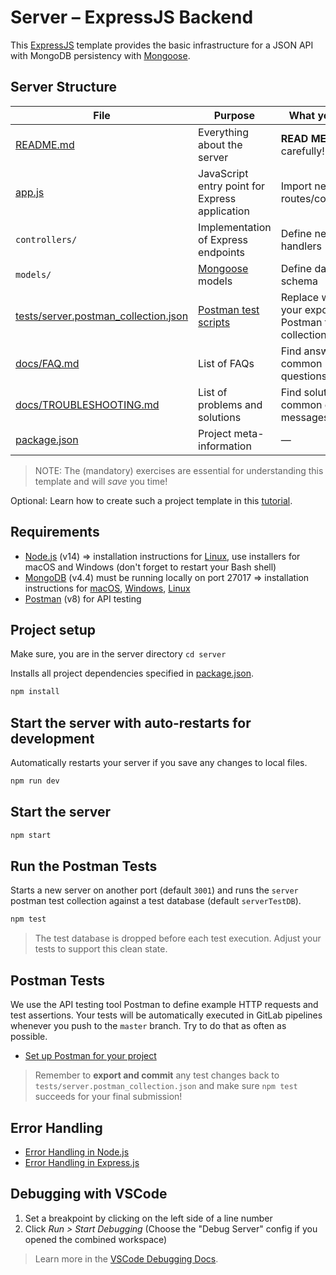 # Server – ExpressJS Backend

This [ExpressJS](https://expressjs.com/) template provides the basic infrastructure for a JSON API with MongoDB persistency with [Mongoose](https://mongoosejs.com/).

## Server Structure

| File        | Purpose           | What you do?  |
| ------------- | ------------- | ----- |
| [README.md](./README.md) | Everything about the server | **READ ME** carefully! |
| [app.js](./app.js) | JavaScript entry point for Express application | Import new routes/controllers |
| `controllers/` | Implementation of Express endpoints | Define new route handlers |
| `models/` | [Mongoose](https://mongoosejs.com/) models | Define data schema |
| [tests/server.postman_collection.json](tests/server.postman_collection.json) | [Postman test scripts](https://learning.postman.com/docs/postman/scripts/test-scripts/) | Replace with your exported Postman test collection |
| [docs/FAQ.md](docs/FAQ.md) | List of FAQs | Find answers to common questions |
| [docs/TROUBLESHOOTING.md](docs/TROUBLESHOOTING.md) | List of problems and solutions | Find solutions for common error messages |
| [package.json](package.json) | Project meta-information | — |

> NOTE: The (mandatory) exercises are essential for understanding this template and will *save* you time!

Optional: Learn how to create such a project template in this [tutorial](https://developer.mozilla.org/en-US/docs/Learn/Server-side/Express_Nodejs/skeleton_website).

## Requirements

* [Node.js](https://nodejs.org/en/download/) (v14) => installation instructions for [Linux](https://github.com/nodesource/distributions), use installers for macOS and Windows (don't forget to restart your Bash shell)
* [MongoDB](https://www.mongodb.com/download-center/community?jmp=nav) (v4.4) must be running locally on port 27017 => installation instructions for [macOS](https://github.com/joe4dev/dit032-setup/blob/master/macOS.md#mongodb), [Windows](https://github.com/joe4dev/dit032-setup/blob/master/Windows.md#mongodb), [Linux](https://github.com/joe4dev/dit032-setup/blob/master/Linux.md#mongodb)
* [Postman](https://www.getpostman.com/downloads/) (v8) for API testing

## Project setup

Make sure, you are in the server directory `cd server`

Installs all project dependencies specified in [package.json](./package.json).

```bash
npm install
```

## Start the server with auto-restarts for development

Automatically restarts your server if you save any changes to local files.

```bash
npm run dev
```

## Start the server

```bash
npm start
```

## Run the Postman Tests

Starts a new server on another port (default `3001`) and runs the `server` postman test collection against a test database (default `serverTestDB`).

```bash
npm test
```

> The test database is dropped before each test execution. Adjust your tests to support this clean state.

## Postman Tests

We use the API testing tool Postman to define example HTTP requests and test assertions. Your tests will be automatically executed in GitLab pipelines whenever you push to the `master` branch. Try to do that as often as possible.

* [Set up Postman for your project](./docs/POSTMAN.md)

> Remember to **export and commit** any test changes back to `tests/server.postman_collection.json` and make sure `npm test` succeeds for your final submission!

## Error Handling

* [Error Handling in Node.js](https://www.joyent.com/node-js/production/design/errors)
* [Error Handling in Express.js](https://expressjs.com/en/guide/error-handling.html)

## Debugging with VSCode

1. Set a breakpoint by clicking on the left side of a line number
2. Click *Run > Start Debugging* (Choose the "Debug Server" config if you opened the combined workspace)

> Learn more in the [VSCode Debugging Docs](https://code.visualstudio.com/docs/editor/debugging).
